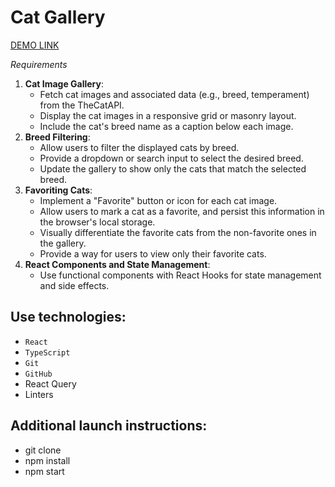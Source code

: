 # Cat Gallery

   [DEMO LINK](https://nataliatopornitska.github.io/cat_gallery/)

*Requirements*

1. **Cat Image Gallery**:
    - Fetch cat images and associated data (e.g., breed, temperament) from the TheCatAPI.
    - Display the cat images in a responsive grid or masonry layout.
    - Include the cat's breed name as a caption below each image.
2. **Breed Filtering**:
    - Allow users to filter the displayed cats by breed.
    - Provide a dropdown or search input to select the desired breed.
    - Update the gallery to show only the cats that match the selected breed.
3. **Favoriting Cats**:
    - Implement a "Favorite" button or icon for each cat image.
    - Allow users to mark a cat as a favorite, and persist this information in the browser's local storage.
    - Visually differentiate the favorite cats from the non-favorite ones in the gallery.
    - Provide a way for users to view only their favorite cats.
4. **React Components and State Management**:
    - Use functional components with React Hooks for state management and side effects.

## Use technologies:

- `React`
- `TypeScript`
- `Git`
- `GitHub`
- React Query
- Linters

## Additional launch instructions:

- git clone 
- npm install
- npm start
